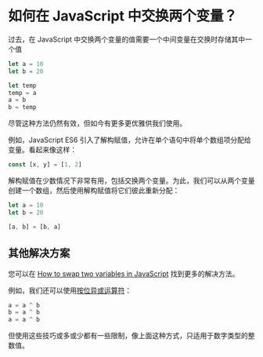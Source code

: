 # 如何在 JavaScript 中交换两个变量？

过去，在 JavaScript 中交换两个变量的值需要一个中间变量在交换时存储其中一个值

```js
let a = 10
let b = 20

let temp
temp = a
a = b
b = temp
```

尽管这种方法仍然有效，但如今有更多更优雅供我们使用。

例如，JavaScript ES6 引入了解构赋值，允许在单个语句中将单个数组项分配给变量。看起来像这样：

```js
const [x, y] = [1, 2]
```

解构赋值在少数情况下非常有用，包括交换两个变量。为此，我们可以从两个变量创建一个数组，然后使用解构赋值将它们彼此重新分配：

```js
let a = 10
let b = 20

[a, b] = [b, a]
```

## 其他解决方案

您可以在 [How to swap two variables in JavaScript](https://stackoverflow.com/questions/16201656/how-to-swap-two-variables-in-javascript) 找到更多的解决方法。

例如，我们还可以使用[按位异或运算符](http://en.wikipedia.org/wiki/XOR_swap_algorithm)：

```js
a = a ^ b
b = a ^ b
a = a ^ b
```

但使用这些技巧或多或少都有一些限制，像上面这种方式，只适用于数字类型的整数值。
